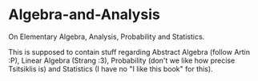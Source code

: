 # Algebra-and-Analysis
On Elementary Algebra, Analysis, Probability and Statistics.

This is supposed to contain stuff regarding Abstract Algebra (follow Artin :P), Linear Algebra (Strang :3), Probability (don't we like how precise Tsitsiklis is) and Statistics (I have no "I like this book" for this).
